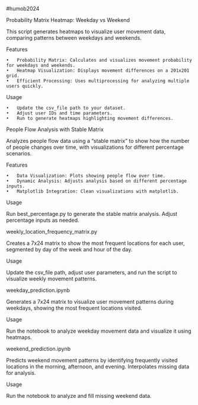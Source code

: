 #humob2024

Probability Matrix Heatmap: Weekday vs Weekend

This script generates heatmaps to visualize user movement data, comparing patterns between weekdays and weekends.

Features

	•	Probability Matrix: Calculates and visualizes movement probability for weekdays and weekends.
	•	Heatmap Visualization: Displays movement differences on a 201x201 grid.
	•	Efficient Processing: Uses multiprocessing for analyzing multiple users quickly.

Usage

	•	Update the csv_file path to your dataset.
	•	Adjust user IDs and time parameters.
	•	Run to generate heatmaps highlighting movement differences.

People Flow Analysis with Stable Matrix

Analyzes people flow data using a “stable matrix” to show how the number of people changes over time, with visualizations for different percentage scenarios.

Features

	•	Data Visualization: Plots showing people flow over time.
	•	Dynamic Analysis: Adjusts analysis based on different percentage inputs.
	•	Matplotlib Integration: Clean visualizations with matplotlib.

Usage

Run best_percentage.py to generate the stable matrix analysis. Adjust percentage inputs as needed.

weekly_location_frequency_matrix.py

Creates a 7x24 matrix to show the most frequent locations for each user, segmented by day of the week and hour of the day.

Usage

Update the csv_file path, adjust user parameters, and run the script to visualize weekly movement patterns.

weekday_prediction.ipynb

Generates a 7x24 matrix to visualize user movement patterns during weekdays, showing the most frequent locations visited.

Usage

Run the notebook to analyze weekday movement data and visualize it using heatmaps.

weekend_prediction.ipynb

Predicts weekend movement patterns by identifying frequently visited locations in the morning, afternoon, and evening. Interpolates missing data for analysis.

Usage

Run the notebook to analyze and fill missing weekend data.

